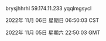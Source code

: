 brysjhhrhl 59.174.11.233 yqqlmgsycl

2022年 11月 06日 星期日 06:50:03 CST

2022年 11月 05日 星期六 22:50:03 GMT

